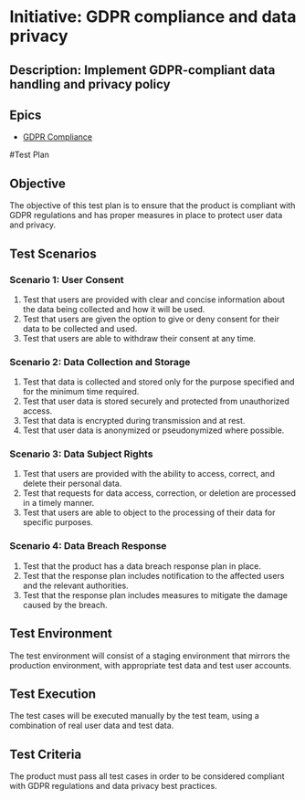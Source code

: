 # Initiative: GDPR compliance and data privacy
## Description: Implement GDPR-compliant data handling and privacy policy
## Epics
* [GDPR Compliance](../../theme_1/initiatives/epics/epic_GDPR_compliance.md)

#Test Plan
## Objective
The objective of this test plan is to ensure that the product is compliant with GDPR regulations and has proper measures in place to protect user data and privacy.

## Test Scenarios

### Scenario 1: User Consent
1. Test that users are provided with clear and concise information about the data being collected and how it will be used.
2. Test that users are given the option to give or deny consent for their data to be collected and used.
3. Test that users are able to withdraw their consent at any time.

### Scenario 2: Data Collection and Storage
1. Test that data is collected and stored only for the purpose specified and for the minimum time required.
2. Test that user data is stored securely and protected from unauthorized access.
3. Test that data is encrypted during transmission and at rest.
4. Test that user data is anonymized or pseudonymized where possible.

### Scenario 3: Data Subject Rights
1. Test that users are provided with the ability to access, correct, and delete their personal data.
2. Test that requests for data access, correction, or deletion are processed in a timely manner.
3. Test that users are able to object to the processing of their data for specific purposes.

### Scenario 4: Data Breach Response
1. Test that the product has a data breach response plan in place.
2. Test that the response plan includes notification to the affected users and the relevant authorities.
3. Test that the response plan includes measures to mitigate the damage caused by the breach.

## Test Environment
The test environment will consist of a staging environment that mirrors the production environment, with appropriate test data and test user accounts.

## Test Execution
The test cases will be executed manually by the test team, using a combination of real user data and test data.

## Test Criteria
The product must pass all test cases in order to be considered compliant with GDPR regulations and data privacy best practices.
